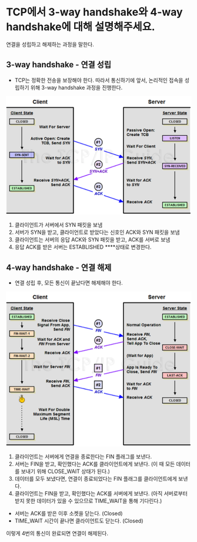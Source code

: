 # TCP에서 3-way handshake와 4-way handshake에 대해 설명해주세요.  

연결을 성립하고 해제하는 과정을 말한다.

## 3-way handshake - 연결 성립

- TCP는 정확한 전송을 보장해야 한다. 따라서 통신하기에 앞서, 논리적인 접속을 성립하기 위해
  3-way handshake 과정을 진행한다.

![img.png](img/img.png)

1. 클라이언트가 서버에서 SYN 패킷을 보냄
2. 서버가 SYN을 받고, 클라이언트로 받았다는 신호인 ACK와 SYN 패킷을 보냄
3. 클라이언트는 서버의 응답 ACK와 SYN 패킷을 받고, ACK를 서버로 보냄
4. 응답 ACK를 받은 서버는 ESTABLISHED ****상태로 변경한다.

## 4-way handshake - 연결 해제

- 연결 성립 후, 모든 통신이 끝났다면 해제해야 한다.

![img.png](img/img2.png)

1. 클라이언트는 서버에게 연결을 종료한다는 FIN 플래그를 보낸다.
2. 서버는 FIN을 받고, 확인했다는 ACK를 클라이언트에게 보낸다. (이 때 모든 데이터를 보내기 위해 CLOSE_WAIT 상태가 된다.)
3. 데이터를 모두 보냈다면, 연결이 종료되었다는 FIN 플래그를 클라이언트에게 보낸다.
4. 클라이언트는 FIN을 받고, 확인했다는 ACK를 서버에게 보낸다. (아직 서버로부터 받지 못한 데이터가 있을 수 있으므로 TIME_WAIT을 통해 기다린다.)
- 서버는 ACK를 받은 이후 소켓을 닫는다. (Closed)
- TIME_WAIT 시간이 끝나면 클라이언트도 닫는다. (Closed)

이렇게 4번의 통신이 완료되면 연결이 해제된다.
